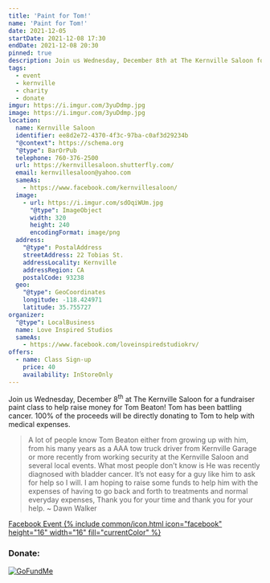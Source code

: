 ```yaml
---
title: 'Paint for Tom!'
name: 'Paint for Tom!'
date: 2021-12-05
startDate: 2021-12-08 17:30
endDate: 2021-12-08 20:30
pinned: true
description: Join us Wednesday, December 8th at The Kernville Saloon for a fundraiser paint class to help raise money for Tom Beaton!
tags:
  - event
  - kernville
  - charity
  - donate
imgur: https://i.imgur.com/3yuDdmp.jpg
image: https://i.imgur.com/3yuDdmp.jpg
location:
  name: Kernville Saloon
  identifier: ee8d2e72-4370-4f3c-97ba-c0af3d29234b
  "@context": https://schema.org
  "@type": BarOrPub
  telephone: 760-376-2500
  url: https://kernvillesaloon.shutterfly.com/
  email: kernvillesaloon@yahoo.com
  sameAs:
    - https://www.facebook.com/kernvillesaloon/
  image:
    - url: https://i.imgur.com/sdOqiWUm.jpg
      "@type": ImageObject
      width: 320
      height: 240
      encodingFormat: image/png
  address:
    "@type": PostalAddress
    streetAddress: 22 Tobias St.
    addressLocality: Kernville
    addressRegion: CA
    postalCode: 93238
  geo:
    "@type": GeoCoordinates
    longitude: -118.424971
    latitude: 35.755727
organizer:
  "@type": LocalBusiness
  name: Love Inspired Studios
  sameAs:
    - https://www.facebook.com/loveinspiredstudiokrv/
offers:
  - name: Class Sign-up
    price: 40
    availability: InStoreOnly
---
```

Join us Wednesday, December 8<sup>th</sup> at The Kernville Saloon for a fundraiser paint
class to help raise money for Tom Beaton! Tom has been battling cancer. 100% of
the proceeds will be directly donating to Tom to help with medical expenses.

> A lot of people know Tom Beaton either from growing up with him, from his many
> years as a AAA tow truck driver from Kernville Garage or more recently from
> working security at the Kernville Saloon and several local events. What most
> people don’t know is He was recently diagnosed with bladder cancer. It’s not
> easy for a guy like him to ask for help so I will. I am hoping to raise some
> funds to help him with the expenses of having to go back and forth to treatments
> and normal everyday expenses, Thank you for your time and thank you for your help.
> ~ Dawn Walker

<a href="https://www.facebook.com/events/247895707244495" rel="noopener noreferrer external">Facebook Event {% include common/icon.html icon="facebook" height="16" width="16" fill="currentColor" %}</a>

### Donate:
<a href="https://www.gofundme.com/f/p7bfaj-help-with-expenses" rel="noopener noreferrer external" title="Donate on GoFundMe"><img src="https://cdn.kernvalley.us/img/logos/gofundme.svg" loading="lazy" decoding="async" crossorigin="anonymous" referrerpolicy="no-referrer" alt="GoFundMe" /></a>
